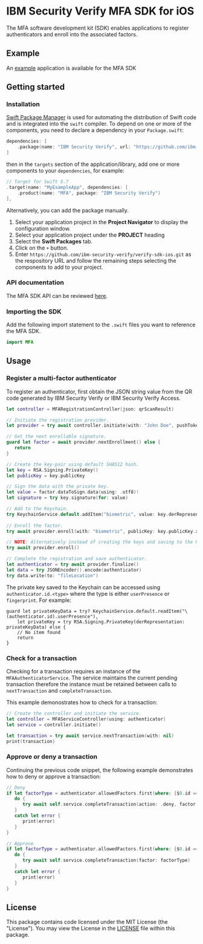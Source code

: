 # IBM Security Verify MFA SDK for iOS

The MFA software development kit (SDK) enables applications to register authenticators and enroll into the associated factors.


## Example
An [example](../../Examples/mfa) application is available for the MFA SDK

## Getting started

### Installation

[Swift Package Manager](https://swift.org/package-manager/) is used for automating the distribution of Swift code and is integrated into the `swift` compiler.  To depend on one or more of the components, you need to declare a dependency in your `Package.swift`:

```swift
dependencies: [
    .package(name: "IBM Security Verify", url: "https://github.com/ibm-security-verify/verify-sdk-ios.git", from: "3.0.5")
]
```

then in the `targets` section of the application/library, add one or more components to your `dependencies`, for example:

```swift
// Target for Swift 5.7
.target(name: "MyExampleApp", dependencies: [
    .product(name: "MFA", package: "IBM Security Verify")
],
```

Alternatively, you can add the package manually.
1. Select your application project in the **Project Navigator** to display the configuration window.
2. Select your application project under the **PROJECT** heading
3. Select the **Swift Packages** tab.
4. Click on the `+` button.
5. Enter `https://github.com/ibm-security-verify/verify-sdk-ios.git` as the respository URL and follow the remaining steps selecting the components to add to your project.

### API documentation
The MFA SDK API can be reviewed [here](https://ibm-security-verify.github.io/ios/documentation/mfa/).

### Importing the SDK

Add the following import statement to the `.swift` files you want to reference the MFA SDK.

```swift
import MFA
```

## Usage

### Register a multi-factor authenticator

To register an authenticator, first obtain the JSON string value from the QR code generated by IBM Security Verify or IBM Security Verify Access.

```swift
let controller = MFARegistrationController(json: qrScanResult)

// Initiate the registration provider.
let provider = try await controller.initiate(with: "John Doe", pushToken: "abc123")

// Get the next enrollable signature.
guard let factor = await provider.nextEnrollment() else {
   return
}

// Create the key-pair using default SHA512 hash.
let key = RSA.Signing.PrivateKey()
let publicKey = key.publicKey

// Sign the data with the private key.
let value = factor.dataToSign.data(using: .utf8)!
let signature = try key.signature(for: value)

// Add to the Keychain.
try KeychainService.default.addItem("biometric", value: key.derRepresentation, accessControl: factor.biometricAuthentication ? .biometryCurrentSet : nil)
    
// Enroll the factor.
try await provider.enroll(with: "biometric", publicKey: key.publicKey.x509Representation signedData: String(decoding: signature.rawRepresentable, as: UTF8.self)

// NOTE: Alternatively instead of creating the keys and saving to the Keychain, you could simply call:
try await provider.enroll()

// Complete the registration and save authenticator.
let authenticator = try await provider.finalize()
let data = try JSONEncoder().encode(authenticator)
try data.write(to: "fileLocation")
```

The private key saved to the Keychain can be accessed using `authenticator.id.<type>` where the type is either `userPresence` or `fingerprint`.  For example:
```
guard let privateKeyData = try? KeychainService.default.readItem("\(authenticator.id).userPresence"),
    let privateKey = try RSA.Signing.PrivateKey(derRepresentation: privateKeyData) else {
    // No item found
    return
}
```

### Check for a transaction

Checking for a transaction requires an instance of the `MFAAuthenticatorService`.  The service maintains the current pending transaction therefore the instance must be retained between calls to `nextTransaction` and `completeTransaction`.

This example demonostrates how to check for a transaction:

```swift
// Create the controller and initiate the service.
let controller = MFAServiceController(using: authenticator)
let service = controller.initiate()

let transaction = try await service.nextTransaction(with: nil)
print(transaction)
```

### Approve or deny a transaction

Continuing the previous code snippet, the following example demonstrates how to deny or approve a transaction:

```swift
// Deny
if let factorType = authenticator.allowedFactors.first(where: {$0.id == transaction.factorID } {
   do {
      try await self.service.completeTransaction(action: .deny, factor: factorType)
   }
   catch let error {
      print(error)
   }  
}

// Approve
if let factorType = authenticator.allowedFactors.first(where: {$0.id == transaction.factorID } {
   do {
      try await self.service.completeTransaction(factor: factorType)
   }
   catch let error {
      print(error)
   }  
}
```

## License
This package contains code licensed under the MIT License (the "License"). You may view the License in the [LICENSE](../../LICENSE) file within this package.
